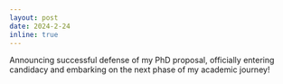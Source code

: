 ```yaml
---
layout: post
date: 2024-2-24
inline: true
---
```


Announcing successful defense of my PhD proposal, officially entering candidacy and embarking on the next phase of my academic journey!